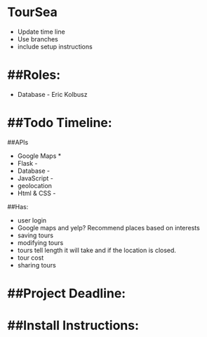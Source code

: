 TourSea
====
* Update time line
* Use branches
* include setup instructions

##Roles:
=====
* Database - Eric Kolbusz


##Todo Timeline:
=======

##APIs
* Google Maps
  *   
* Flask -
* Database -
* JavaScript -
* geolocation
* Html & CSS -

##Has:
* user login
* Google maps and yelp? Recommend places based on interests
* saving tours
* modifying tours
* tours tell length it will take and if the location is closed.
* tour cost
* sharing tours


##Project Deadline:
=========

##Install Instructions:
========
